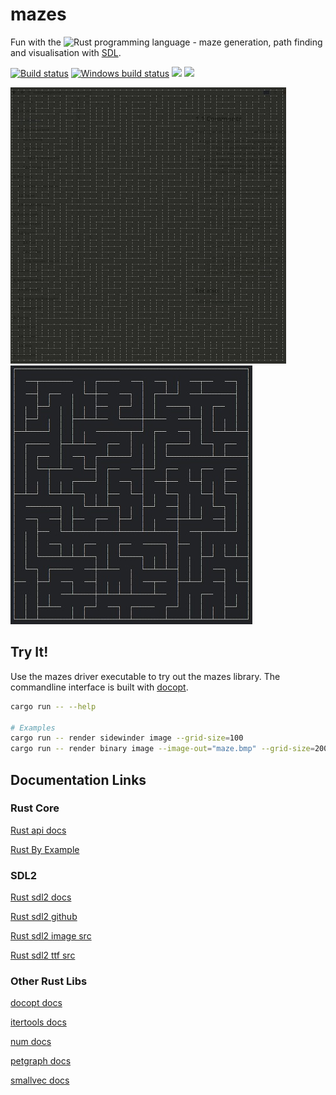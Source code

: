 # mazes

Fun with the ![Rust](https://www.rust-lang.org/) programming language - maze generation, path finding and visualisation with [SDL](https://www.libsdl.org/).

[![Build status](https://api.travis-ci.org/enerqi/mazes.png)](https://travis-ci.org/enerqi/mazes)
[![Windows build status](https://ci.appveyor.com/api/projects/status/github/enerqi/mazes?svg=true)](https://ci.appveyor.com/project/enerqi/mazes)
[![](https://img.shields.io/badge/License-Apache2-green.svg)](https://github.com/enerqi/mazes/blob/master/LICENSE-APACHE)
[![](https://img.shields.io/badge/License-MIT-green.svg)](https://github.com/enerqi/mazes/blob/master/LICENSE-MIT)

![Basic Maze](resources/binary-tree.jpg)
![Sidewinder Maze](resources/sidewinder.jpg)



## Try It!

Use the mazes driver executable to try out the mazes library. The commandline interface is built with [docopt](http://docopt.org/).

```bash
cargo run -- --help

# Examples
cargo run -- render sidewinder image --grid-size=100
cargo run -- render binary image --image-out="maze.bmp" --grid-size=200
```

## Documentation Links

### Rust Core

[Rust api docs](https://doc.rust-lang.org/std/)

[Rust By Example](http://rustbyexample.com/)

### SDL2

[Rust sdl2 docs](https://angrylawyer.github.io/rust-sdl2/sdl2/)

[Rust sdl2 github](https://github.com/AngryLawyer/rust-sdl2)

[Rust sdl2 image src](https://github.com/xsleonard/rust-sdl2_image/blob/master/src/sdl2_image/)

[Rust sdl2 ttf src](https://github.com/andelf/rust-sdl2_ttf/tree/master/src/sdl2_ttf)

### Other Rust Libs

[docopt docs](http://burntsushi.net/rustdoc/docopt/)

[itertools docs](https://bluss.github.io/rust-itertools/doc/itertools/index.html)

[num docs](https://rust-num.github.io/num/num/index.html)

[petgraph docs](https://bluss.github.io/petulant-avenger-graphlibrary/doc/petgraph/index.html)

[smallvec docs](http://doc.servo.org/smallvec/index.html)
